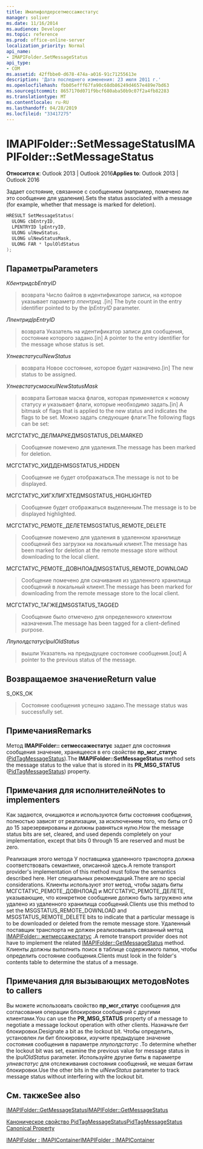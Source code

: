 ```yaml
---
title: Имапифолдерсетмессажестатус
manager: soliver
ms.date: 11/16/2014
ms.audience: Developer
ms.topic: reference
ms.prod: office-online-server
localization_priority: Normal
api_name:
- IMAPIFolder.SetMessageStatus
api_type:
- COM
ms.assetid: 42ffbbe0-d678-474a-a016-91c71255613e
description: 'Дата последнего изменения: 23 июля 2011 г.'
ms.openlocfilehash: fbb05efff67fa90c68db86249d4657e489e7bd63
ms.sourcegitcommit: 8657170d071f9bcf680aba50b9c07f2a4fb82283
ms.translationtype: MT
ms.contentlocale: ru-RU
ms.lasthandoff: 04/28/2019
ms.locfileid: "33417275"
---
```

# <a name="imapifoldersetmessagestatus"></a><span data-ttu-id="5cc06-103">IMAPIFolder::SetMessageStatus</span><span class="sxs-lookup"><span data-stu-id="5cc06-103">IMAPIFolder::SetMessageStatus</span></span>

  
  
<span data-ttu-id="5cc06-104">**Относится к**: Outlook 2013 | Outlook 2016</span><span class="sxs-lookup"><span data-stu-id="5cc06-104">**Applies to**: Outlook 2013 | Outlook 2016</span></span> 
  
<span data-ttu-id="5cc06-105">Задает состояние, связанное с сообщением (например, помечено ли это сообщение для удаления).</span><span class="sxs-lookup"><span data-stu-id="5cc06-105">Sets the status associated with a message (for example, whether that message is marked for deletion).</span></span>
  
```cpp
HRESULT SetMessageStatus(
  ULONG cbEntryID,
  LPENTRYID lpEntryID,
  ULONG ulNewStatus,
  ULONG ulNewStatusMask,
  ULONG FAR * lpulOldStatus
);
```

## <a name="parameters"></a><span data-ttu-id="5cc06-106">Параметры</span><span class="sxs-lookup"><span data-stu-id="5cc06-106">Parameters</span></span>

 <span data-ttu-id="5cc06-107">_Кбентрид_</span><span class="sxs-lookup"><span data-stu-id="5cc06-107">_cbEntryID_</span></span>
  
> <span data-ttu-id="5cc06-108">возврата Число байтов в идентификаторе записи, на которое указывает параметр _лпентрид_ .</span><span class="sxs-lookup"><span data-stu-id="5cc06-108">[in] The byte count in the entry identifier pointed to by the  _lpEntryID_ parameter.</span></span> 
    
 <span data-ttu-id="5cc06-109">_Лпентрид_</span><span class="sxs-lookup"><span data-stu-id="5cc06-109">_lpEntryID_</span></span>
  
> <span data-ttu-id="5cc06-110">возврата Указатель на идентификатор записи для сообщения, состояние которого задано.</span><span class="sxs-lookup"><span data-stu-id="5cc06-110">[in] A pointer to the entry identifier for the message whose status is set.</span></span>
    
 <span data-ttu-id="5cc06-111">_Улневстатус_</span><span class="sxs-lookup"><span data-stu-id="5cc06-111">_ulNewStatus_</span></span>
  
> <span data-ttu-id="5cc06-112">возврата Новое состояние, которое будет назначено.</span><span class="sxs-lookup"><span data-stu-id="5cc06-112">[in] The new status to be assigned.</span></span> 
    
 <span data-ttu-id="5cc06-113">_Улневстатусмаск_</span><span class="sxs-lookup"><span data-stu-id="5cc06-113">_ulNewStatusMask_</span></span>
  
> <span data-ttu-id="5cc06-114">возврата Битовая маска флагов, которая применяется к новому статусу и указывает флаги, которые необходимо задать.</span><span class="sxs-lookup"><span data-stu-id="5cc06-114">[in] A bitmask of flags that is applied to the new status and indicates the flags to be set.</span></span> <span data-ttu-id="5cc06-115">Можно задать следующие флаги:</span><span class="sxs-lookup"><span data-stu-id="5cc06-115">The following flags can be set:</span></span>
    
<span data-ttu-id="5cc06-116">МСГСТАТУС_ДЕЛМАРКЕД</span><span class="sxs-lookup"><span data-stu-id="5cc06-116">MSGSTATUS_DELMARKED</span></span> 
  
> <span data-ttu-id="5cc06-117">Сообщение помечено для удаления.</span><span class="sxs-lookup"><span data-stu-id="5cc06-117">The message has been marked for deletion.</span></span>
    
<span data-ttu-id="5cc06-118">МСГСТАТУС_ХИДДЕН</span><span class="sxs-lookup"><span data-stu-id="5cc06-118">MSGSTATUS_HIDDEN</span></span> 
  
> <span data-ttu-id="5cc06-119">Сообщение не будет отображаться.</span><span class="sxs-lookup"><span data-stu-id="5cc06-119">The message is not to be displayed.</span></span>
    
<span data-ttu-id="5cc06-120">МСГСТАТУС_ХИГХЛИГХТЕД</span><span class="sxs-lookup"><span data-stu-id="5cc06-120">MSGSTATUS_HIGHLIGHTED</span></span> 
  
> <span data-ttu-id="5cc06-121">Сообщение будет отображаться выделенным.</span><span class="sxs-lookup"><span data-stu-id="5cc06-121">The message is to be displayed highlighted.</span></span>
    
<span data-ttu-id="5cc06-122">МСГСТАТУС_РЕМОТЕ_ДЕЛЕТЕ</span><span class="sxs-lookup"><span data-stu-id="5cc06-122">MSGSTATUS_REMOTE_DELETE</span></span> 
  
> <span data-ttu-id="5cc06-123">Сообщение помечено для удаления в удаленном хранилище сообщений без загрузки на локальный клиент.</span><span class="sxs-lookup"><span data-stu-id="5cc06-123">The message has been marked for deletion at the remote message store without downloading to the local client.</span></span>
    
<span data-ttu-id="5cc06-124">МСГСТАТУС_РЕМОТЕ_ДОВНЛОАД</span><span class="sxs-lookup"><span data-stu-id="5cc06-124">MSGSTATUS_REMOTE_DOWNLOAD</span></span> 
  
> <span data-ttu-id="5cc06-125">Сообщение помечено для скачивания из удаленного хранилища сообщений в локальный клиент.</span><span class="sxs-lookup"><span data-stu-id="5cc06-125">The message has been marked for downloading from the remote message store to the local client.</span></span>
    
<span data-ttu-id="5cc06-126">МСГСТАТУС_ТАГЖЕД</span><span class="sxs-lookup"><span data-stu-id="5cc06-126">MSGSTATUS_TAGGED</span></span> 
  
> <span data-ttu-id="5cc06-127">Сообщение было отмечено для определенного клиентом назначения.</span><span class="sxs-lookup"><span data-stu-id="5cc06-127">The message has been tagged for a client-defined purpose.</span></span>
    
 <span data-ttu-id="5cc06-128">_Лпулолдстатус_</span><span class="sxs-lookup"><span data-stu-id="5cc06-128">_lpulOldStatus_</span></span>
  
> <span data-ttu-id="5cc06-129">вышли Указатель на предыдущее состояние сообщения.</span><span class="sxs-lookup"><span data-stu-id="5cc06-129">[out] A pointer to the previous status of the message.</span></span>
    
## <a name="return-value"></a><span data-ttu-id="5cc06-130">Возвращаемое значение</span><span class="sxs-lookup"><span data-stu-id="5cc06-130">Return value</span></span>

<span data-ttu-id="5cc06-131">S_OK</span><span class="sxs-lookup"><span data-stu-id="5cc06-131">S_OK</span></span> 
  
> <span data-ttu-id="5cc06-132">Состояние сообщения успешно задано.</span><span class="sxs-lookup"><span data-stu-id="5cc06-132">The message status was successfully set.</span></span>
    
## <a name="remarks"></a><span data-ttu-id="5cc06-133">Примечания</span><span class="sxs-lookup"><span data-stu-id="5cc06-133">Remarks</span></span>

<span data-ttu-id="5cc06-134">Метод **IMAPIFolder:: сетмессажестатус** задает для состояния сообщения значение, хранящееся в его свойстве **пр_мсг_статус** ([PidTagMessageStatus](pidtagmessagestatus-canonical-property.md)).</span><span class="sxs-lookup"><span data-stu-id="5cc06-134">The **IMAPIFolder::SetMessageStatus** method sets the message status to the value that is stored in its **PR_MSG_STATUS** ([PidTagMessageStatus](pidtagmessagestatus-canonical-property.md)) property.</span></span> 
  
## <a name="notes-to-implementers"></a><span data-ttu-id="5cc06-135">Примечания для исполнителей</span><span class="sxs-lookup"><span data-stu-id="5cc06-135">Notes to implementers</span></span>

<span data-ttu-id="5cc06-136">Как задаются, очищаются и используются биты состояния сообщения, полностью зависят от реализации, за исключением того, что биты от 0 до 15 зарезервированы и должны равняться нулю.</span><span class="sxs-lookup"><span data-stu-id="5cc06-136">How the message status bits are set, cleared, and used depends completely on your implementation, except that bits 0 through 15 are reserved and must be zero.</span></span> 
  
<span data-ttu-id="5cc06-137">Реализация этого метода У поставщика удаленного транспорта должна соответствовать семантике, описанной здесь.</span><span class="sxs-lookup"><span data-stu-id="5cc06-137">A remote transport provider's implementation of this method must follow the semantics described here.</span></span> <span data-ttu-id="5cc06-138">Нет специальных рекомендаций.</span><span class="sxs-lookup"><span data-stu-id="5cc06-138">There are no special considerations.</span></span> <span data-ttu-id="5cc06-139">Клиенты используют этот метод, чтобы задать биты МСГСТАТУС_РЕМОТЕ_ДОВНЛОАД и МСГСТАТУС_РЕМОТЕ_ДЕЛЕТЕ, указывающие, что конкретное сообщение должно быть загружено или удалено из удаленного хранилища сообщений.</span><span class="sxs-lookup"><span data-stu-id="5cc06-139">Clients use this method to set the MSGSTATUS_REMOTE_DOWNLOAD and MSGSTATUS_REMOTE_DELETE bits to indicate that a particular message is to be downloaded or deleted from the remote message store.</span></span> <span data-ttu-id="5cc06-140">Удаленный поставщик транспорта не должен реализовывать связанный метод [IMAPIFolder:: жетмессажестатус](imapifolder-getmessagestatus.md) .</span><span class="sxs-lookup"><span data-stu-id="5cc06-140">A remote transport provider does not have to implement the related [IMAPIFolder::GetMessageStatus](imapifolder-getmessagestatus.md) method.</span></span> <span data-ttu-id="5cc06-141">Клиенты должны выполнить поиск в таблице содержимого папки, чтобы определить состояние сообщения.</span><span class="sxs-lookup"><span data-stu-id="5cc06-141">Clients must look in the folder's contents table to determine the status of a message.</span></span> 
  
## <a name="notes-to-callers"></a><span data-ttu-id="5cc06-142">Примечания для вызывающих методов</span><span class="sxs-lookup"><span data-stu-id="5cc06-142">Notes to callers</span></span>

<span data-ttu-id="5cc06-143">Вы можете использовать свойство **пр_мсг_статус** сообщения для согласования операции блокировки сообщений с другими клиентами.</span><span class="sxs-lookup"><span data-stu-id="5cc06-143">You can use the **PR_MSG_STATUS** property of a message to negotiate a message lockout operation with other clients.</span></span> <span data-ttu-id="5cc06-144">Назначьте бит блокировки.</span><span class="sxs-lookup"><span data-stu-id="5cc06-144">Designate a bit as the lockout bit.</span></span> <span data-ttu-id="5cc06-145">Чтобы определить, установлен ли бит блокировки, изучите предыдущее значение состояния сообщения в параметре _лпулолдстатус_ .</span><span class="sxs-lookup"><span data-stu-id="5cc06-145">To determine whether the lockout bit was set, examine the previous value for message status in the  _lpulOldStatus_ parameter.</span></span> <span data-ttu-id="5cc06-146">Используйте другие биты в параметре _улневстатус_ для отслеживания состояния сообщений, не мешая битам блокировки.</span><span class="sxs-lookup"><span data-stu-id="5cc06-146">Use the other bits in the  _ulNewStatus_ parameter to track message status without interfering with the lockout bit.</span></span> 
  
## <a name="see-also"></a><span data-ttu-id="5cc06-147">См. также</span><span class="sxs-lookup"><span data-stu-id="5cc06-147">See also</span></span>



[<span data-ttu-id="5cc06-148">IMAPIFolder::GetMessageStatus</span><span class="sxs-lookup"><span data-stu-id="5cc06-148">IMAPIFolder::GetMessageStatus</span></span>](imapifolder-getmessagestatus.md)
  
[<span data-ttu-id="5cc06-149">Каноническое свойство PidTagMessageStatus</span><span class="sxs-lookup"><span data-stu-id="5cc06-149">PidTagMessageStatus Canonical Property</span></span>](pidtagmessagestatus-canonical-property.md)
  
[<span data-ttu-id="5cc06-150">IMAPIFolder : IMAPIContainer</span><span class="sxs-lookup"><span data-stu-id="5cc06-150">IMAPIFolder : IMAPIContainer</span></span>](imapifolderimapicontainer.md)

